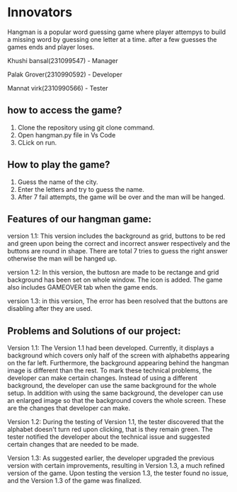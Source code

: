 # Innovators
Hangman is a popular word guessing game where player attempys to build a missing word by guessing one letter at a time. after a few guesses the games ends and player loses.

Khushi bansal(231099547) - Manager 

Palak Grover(2310990592) - Developer

Mannat virk(2310990566) - Tester

## how to access the game?
1. Clone the repository using git clone command.
2. Open hangman.py file in Vs Code
3. CLick on run.

## How to play the game?
1. Guess the name of the city.
2. Enter the letters and try to guess the name.
3. After 7 fail attempts, the game will be over and the man will be hanged. 


## Features of our hangman game:


version 1.1: This version includes the background as grid, buttons to be red and green upon being the correct and incorrect answer respectively and the buttons are round in shape. There are total 7 tries to guess the right answer otherwise the man will be hanged up. 

version 1.2: In this version, the buttosn are made to be rectange and grid background has been set on whole window. The icon is added. The game also includes GAMEOVER tab when the game ends.

version 1.3:  in this version, The error has been resolved that the buttons are disabling after they are used.

## Problems and Solutions of our project:

Version 1.1: The Version 1.1 had been developed. Currently, it displays a background which covers only half of the screen with alphabeths appearing on the far left. Furthermore, the background appearing behind the hangman image is different than the rest. To mark these technical problems, the developer can make certain changes. Instead of using a different background, the developer can use the same background for the whole setup. In addition with using the same background, the developer can use an enlarged image so that the background covers the whole screen. These are the changes that developer can make.

Version 1.2: During the testing of Version 1.1, the tester discovered that the alphabet doesn't turn red upon clicking, that is they remain green. The tester notified the developer about the technical issue and suggested certain changes that are needed to be made. 

Version 1.3: As suggested earlier, the developer upgraded the previous version with certain improvements, resulting in Version 1.3, a much refined version of the game. Upon testing the version 1.3, the tester found  no issue, and the Version 1.3 of the game was finalized.
